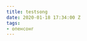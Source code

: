 ```yaml
---
title: testsong
date: 2020-01-18 17:34:00 Z
tags:
- опенсонг
---
```




<!DOCTYPE html>
<html>
<head>
    <meta name="viewport" content="width=device-width, initial-scale=2">
    <script>
        var previousPages = [];

        function scrollSmoothTo(to, duration) {
            if (duration <= 0) return;
            var currentPosition = Math.max(window.pageYOffset, document.documentElement.scrollTop, document.body.scrollTop); 
            var difference = to - currentPosition;
            var perTick = difference / duration * 10;

            //we want to repaint the screen after we are done scrolling
            if (currentPosition === to - perTick || currentPosition === to + perTick) {
                window.scroll(0, to-1);
                paintAllElementsWithCss();
                return;
            }

            setTimeout(function () {
                var newPosition = currentPosition + perTick;
                window.scroll(0, newPosition);

                scrollSmoothTo(to, duration - 10);
            }, 10);
        }


         //is element completely visible
         function isElementInViewport(el) {
             var rect = el.getBoundingClientRect();

             return (
                 rect.top >= 0 &&
                 rect.left >= 0 &&
                 rect.bottom <= (window.innerHeight || document.documentElement.clientHeight) && /*or $(window).height() */
                 rect.right <= (window.innerWidth || document.documentElement.clientWidth) /*or $(window).width() */
             );
        }

         function getMaxSongElementIndex() {
             var counter = 1;
             while (true) {
                 var elementToCheck = document.getElementById('SongElement' + counter);
                 if (elementToCheck == null)
                     return counter - 1;
                 counter++;
             }
         }

         //check if songelement full visible on the screen
         function isSongElementCompletelyVisible(index) {
             var elementToCheck = document.getElementById('SongElement' + index);
             var isVisible = isElementInViewport(elementToCheck);
             return isVisible
         }

         //check if songelement fully invisible
         function isSongElementCompletelyInvisible(index) {
             return !isSongElementCompletelyVisible(index);
         }

         //index of the first element in the song that is visible on the screen
         function getFirstVisibleSongElementIndex() {
             var maxSongElementCount = getMaxSongElementIndex();
             for (i = 1; i <= maxSongElementCount; i++) {
                 if (isSongElementCompletelyVisible(i))
                     return i;
             }
         }

         function findFirstOffScreenElementIndex() {
             var maxSongElementCount = getMaxSongElementIndex();
             var indexOfFirstVisibleElement = getFirstVisibleSongElementIndex();
             for (i = indexOfFirstVisibleElement; i <= maxSongElementCount; i++) {
                 if (isSongElementCompletelyVisible(i) == false)
                     return i;

             }
         }

         //scroll to song element in index
         function smoothScrollToElement(index) {
             var yPos = document.getElementById('SongElement' + index).offsetTop;
             scrollSmoothTo(yPos, 400);
         }

         //scroll to element
         function scrollToElement(index) {
             var yPos = document.getElementById('SongElement' + index).offsetTop;
             window.scroll(0, yPos);
         }

         //paint all elements with different css
         function paintAllElementsWithCss() {

             var maxSongElementCount = getMaxSongElementIndex();
             for (i = 1; i <= maxSongElementCount; i++) {
                 var element = document.getElementById("SongElement" + i);

                 if (element.className != "DisplaySongName") {
                     if (isSongElementCompletelyVisible(i))
                         element.setAttribute("class", "DisplaySongVerse");
                     else
                         element.setAttribute("class", "DisplaySongVerseOffPage");
                 }
             }

         }

         //scroll down by one screen
         function scrollDown() {
             var firstOffScreenElementIndex = findFirstOffScreenElementIndex();
             var firstElementIndex = getFirstVisibleSongElementIndex();
             if (firstElementIndex != null) {
                 previousPages.push(firstElementIndex);
             }
             if (firstOffScreenElementIndex != null) {
                 smoothScrollToElement(firstOffScreenElementIndex);
             }
         }

         //scroll up by one screen
         function scrollUp() {
             var previousPageIndex = previousPages.pop();
             if (previousPageIndex != null)
                 smoothScrollToElement(previousPageIndex)
             else 
                 smoothScrollToElement(1) //scroll to top of page
         }

         window.onload = function () {
             paintAllElementsWithCss();
         }

         //add keyboard binding
         document.addEventListener("keydown", keyDownInWindow, false);
         function keyDownInWindow(e) {
             if (e.keyCode == 32 || e.keyCode == 40) //if spacebar or down arrow
             {
                 scrollDown();
                 e.preventDefault(); //swallow the event
             }
             else if (e.keyCode == 38) //if up arrow is pressed
             {
                 scrollUp();
                 e.preventDefault(); //swallow the event
             }
             else if (e.keyCode == 116) //swallow f5 key presses
             {
                 e.preventDefault(); //swallow the event
             }
         }

         function getBaseUrl() {
             var pathArray = location.href.split('/');
             var protocol = pathArray[0];
             var host = pathArray[2];
             var url = protocol + '//' + host;
             return url
         }

         //call ajax to url and return text
         function callAjax(url, callback) {
             var xmlhttp;
             var currentHostSongName;
             // compatible with IE7+, Firefox, Chrome, Opera, Safari
             xmlhttp = new XMLHttpRequest();
             xmlhttp.onreadystatechange = function () {
                 if (xmlhttp.readyState == 4 && xmlhttp.status == 200) {
                     callback(xmlhttp);
                 }
             }
             xmlhttp.open("GET", getBaseUrl() + url, true);
             xmlhttp.send();
             return currentHostSongName;
         }

         function compareHostSongAndCurrentSongAsync_Complete(xmlHttpResult) {
             //current song name
             var currentSongName = document.getElementById('SongName').value;
             //host song name
             var hostSongName = xmlHttpResult.responseText;
             //if they are different reload the song
             if (currentSongName !== hostSongName) {
                 //reload page and scroll to top of page
                 location.reload(true);
                 document.body.scrollTop = document.documentElement.scrollTop = 0;
             }
         }

         //compare host song and current song asynchonously
         function compareHostSongAndCurrentSongAsync() {
             callAjax('/SongName', compareHostSongAndCurrentSongAsync_Complete);
         }

     
    </script>
    <style>
html, body, div, span, applet, object, iframe,
h1, h2, h3, h4, h5, h6, p, blockquote, pre,
a, abbr, acronym, address, big, cite, code,
del, dfn, em, img, ins, kbd, q, s, samp,
small, strike, strong, sub, sup, tt, var,
b, u, i, center,
dl, dt, dd, ol, ul, li,
fieldset, form, label, legend,
table, caption, tbody, tfoot, thead, tr, th, td,
article, aside, canvas, details, embed,
figure, figcaption, footer, header, hgroup,
menu, nav, output, ruby, section, summary,
time, mark, audio, video {
    margin: 0;
    padding: 0;
    border: 0;
    font-size: 100%;
    font: inherit;
    vertical-align: baseline;
}
/* HTML5 display-role reset for older browsers */
article, aside, details, figcaption, figure,
footer, header, hgroup, menu, nav, section {
    display: block;
}

body {
    line-height: 1;
}

ol, ul {
    list-style: none;
}

blockquote, q {
    quotes: none;
}

    blockquote:before, blockquote:after,
    q:before, q:after {
        content: '';
        content: none;
    }

table {
    border-collapse: collapse;
    border-spacing: 0;
}

body {
    background-color: #FFFFFF;
    padding-bottom: 1080px;
}

@media print {
    body {
        padding-bottom: 0px;
    }
}

.DisplaySongVerse {
    padding: 5px;
    margin-bottom: 20px;
    break-inside: avoid-column;
    -webkit-column-break-inside: avoid;
    border: 2px solid #DCDCDC;
    border-radius: 7px;
    margin-right: 10px;
    background: -webkit-gradient(linear, left top, left bottom, color-stop(0%, #DCDCDC), color-stop(15%, #FFFFFF), color-stop(100%, #FFFFFF));
    background: #FFFFFF; /* Old browsers */
    background: -moz-linear-gradient(top,#DCDCDC 0%, #FFFFFF 15%, #FFFFFF 100%); /* FF3.6+ */
    background: -o-linear-gradient(top,#DCDCDC 0%,#FFFFFF 15%, #FFFFFF 100%); /* Opera 11.10+ */
    background: -ms-linear-gradient(top,#DCDCDC 0%,#FFFFFF 15%, #FFFFFF 100%); /* IE10+ */
    background: linear-gradient(to bottom,#DCDCDC 0%,#FFFFFF 15%, #FFFFFF 100%); /* W3C */
    filter: progid:DXImageTransform.Microsoft.gradient( startColorstr='#FFFFFF', endColorstr='#FFFFFF',GradientType=0 ); /* IE6-9 */
    display: inline-block;
    vertical-align: top;
}

.DisplaySongVerseOffPage {
    padding: 5px;
    margin-bottom: 20px;
    break-inside: avoid-column;
    -webkit-column-break-inside: avoid;
    border: 2px solid #DCDCDC;
    border-radius: 7px;
    margin-right: 10px;
    background: -webkit-gradient(linear, left top, left bottom, color-stop(0%, #FFFFFF), color-stop(15%, #FFFFFF), color-stop(100%, #FFFFFF));
    background: #FFFFFF; /* Old browsers */
    background: -moz-linear-gradient(top,#FFFFFF 0%, #FFFFFF 15%, #FFFFFF 100%); /* FF3.6+ */
    background: -o-linear-gradient(top,#FFFFFF 0%,#FFFFFF 15%, #FFFFFF 100%); /* Opera 11.10+ */
    background: -ms-linear-gradient(top,#FFFFFF 0%,#FFFFFF 15%, #FFFFFF 100%); /* IE10+ */
    background: linear-gradient(to bottom,#FFFFFF 0%,#FFFFFF 15%, #FFFFFF 100%); /* W3C */
    filter: progid:DXImageTransform.Microsoft.gradient( startColorstr='#FFFFFF', endColorstr='#FFFFFF',GradientType=0 ); /* IE6-9 */
    display: inline-block;
    vertical-align: top;
}

.DisplaySongName {
    -webkit-column-break-inside: avoid;
    font-size: 22px;
    font-weight: Bold;
    font-family: "Courier New", Courier, monospace;
    color: #000000;
    width: 100%;
}

.DisplaySongOrder {
    font: bold 36px;
    color: #FF8040;
}

.DisplayLineVerseHeading {
    font-size: 14px;
    font-weight: Bold;
    font-family: "Arial", Courier, monospace;
    color: #000000;
    line-height: 110%;
}

.DisplayLineVerseLyrics {
    display: inline-block;
}

.DisplayLineChord {
    font-size: 22px;
    font-weight: Bold;
    font-family: "Courier New", Courier, monospace;
    color: #FF0000;
}

.DisplayLineLyrics {
    font-size: 22px;
    font-weight: Bold;
    font-family: "Courier New", Courier, monospace;
    color: #000000;
}

.DisplayLineVerseNotes {
    margin-left: auto;
    margin-right: 0px;
    display: inline-block;
    vertical-align: top;
    font-size: 1px;
    font-weight: Regular;
    font-family: "Courier New", Courier, monospace;
    color: #80FF80;
}

.DisplayBody body {
    background-color: black;
    font-family: "HelveticaNeue-Light", "Helvetica Neue Light", "Helvetica Neue", Helvetica, Arial, "Lucida Grande", sans-serif;
}
    </style>

    <meta charset="utf-8">
    <title>wacci–Kirameki </title>
</head>
<body>

        <input id="SongName" type="hidden" value="wacci–Kirameki" />
        <div ID="SongElement1" class="DisplaySongName">wacci–Kirameki </div>
            <div ID="SongElement2" class="DisplaySongVerse">
                <div class="DisplayLineVerseHeading">Interlude </div>
                <div class="DisplayLineVerseLyrics">
                            <p class="DisplayLineChord">D&nbsp;&nbsp;A&nbsp;&nbsp;Bm&nbsp;&nbsp;A</p>
                            <p class="DisplayLineChord">D&nbsp;&nbsp;A&nbsp;&nbsp;Bm&nbsp;&nbsp;G</p>
                </div>
                    <div class="DisplayLineVerseNotes">
                        
                    </div>
            </div>
            <div ID="SongElement3" class="DisplaySongVerse">
                <div class="DisplayLineVerseHeading">Verse 1</div>
                <div class="DisplayLineVerseLyrics">
                            <p class="DisplayLineChord">D&nbsp;&nbsp;&nbsp;&nbsp;&nbsp;&nbsp;&nbsp;&nbsp;&nbsp;&nbsp;&nbsp;A&nbsp;&nbsp;&nbsp;&nbsp;&nbsp;&nbsp;&nbsp;Bm&nbsp;&nbsp;&nbsp;&nbsp;&nbsp;&nbsp;&nbsp;&nbsp;&nbsp;&nbsp;&nbsp;&nbsp;&nbsp;&nbsp;&nbsp;&nbsp;&nbsp;&nbsp;&nbsp;&nbsp;&nbsp;G</p>
                            <p class="DisplayLineLyrics">Ochikondeta&nbsp;toki&nbsp;mo&nbsp;ki&nbsp;ga&nbsp;tsukeba&nbsp;waratteru</p>
                            <p class="DisplayLineChord">&nbsp;&nbsp;&nbsp;&nbsp;&nbsp;&nbsp;&nbsp;&nbsp;&nbsp;F#m&nbsp;&nbsp;&nbsp;&nbsp;&nbsp;&nbsp;&nbsp;Bm&nbsp;&nbsp;&nbsp;&nbsp;&nbsp;&nbsp;&nbsp;&nbsp;&nbsp;&nbsp;Em&nbsp;&nbsp;&nbsp;&nbsp;&nbsp;&nbsp;&nbsp;&nbsp;&nbsp;&nbsp;&nbsp;&nbsp;A</p>
                            <p class="DisplayLineLyrics">Futari&nbsp;nara&nbsp;sekai&nbsp;wa&nbsp;iki&nbsp;wo&nbsp;fukikaeshita</p>
                            <p class="DisplayLineChord">D&nbsp;&nbsp;&nbsp;&nbsp;&nbsp;&nbsp;&nbsp;&nbsp;&nbsp;&nbsp;&nbsp;&nbsp;&nbsp;&nbsp;&nbsp;A&nbsp;&nbsp;&nbsp;&nbsp;&nbsp;&nbsp;&nbsp;&nbsp;Bm&nbsp;&nbsp;&nbsp;&nbsp;&nbsp;&nbsp;&nbsp;&nbsp;&nbsp;&nbsp;&nbsp;&nbsp;&nbsp;&nbsp;&nbsp;G</p>
                            <p class="DisplayLineLyrics">Itsumo&nbsp;no&nbsp;kaerimichi&nbsp;ashioto&nbsp;kizamu&nbsp;RIZUMU</p>
                            <p class="DisplayLineChord">&nbsp;&nbsp;&nbsp;&nbsp;&nbsp;&nbsp;&nbsp;&nbsp;&nbsp;F#m&nbsp;&nbsp;&nbsp;&nbsp;&nbsp;&nbsp;&nbsp;&nbsp;Bm&nbsp;&nbsp;&nbsp;&nbsp;&nbsp;&nbsp;&nbsp;&nbsp;&nbsp;&nbsp;&nbsp;&nbsp;&nbsp;&nbsp;&nbsp;Em&nbsp;&nbsp;&nbsp;&nbsp;&nbsp;&nbsp;&nbsp;&nbsp;&nbsp;&nbsp;&nbsp;D</p>
                            <p class="DisplayLineLyrics">Ameagari&nbsp;machi&nbsp;wo&nbsp;nukete&nbsp;yuku&nbsp;kaze&nbsp;no&nbsp;yasashii&nbsp;nioi</p>
                            <p class="DisplayLineChord">G&nbsp;&nbsp;&nbsp;&nbsp;&nbsp;&nbsp;&nbsp;&nbsp;&nbsp;&nbsp;&nbsp;&nbsp;&nbsp;&nbsp;A&nbsp;&nbsp;&nbsp;&nbsp;&nbsp;&nbsp;&nbsp;&nbsp;&nbsp;&nbsp;&nbsp;&nbsp;&nbsp;&nbsp;F#m&nbsp;&nbsp;&nbsp;&nbsp;&nbsp;&nbsp;&nbsp;&nbsp;&nbsp;&nbsp;&nbsp;&nbsp;&nbsp;&nbsp;&nbsp;&nbsp;&nbsp;&nbsp;&nbsp;&nbsp;&nbsp;&nbsp;&nbsp;&nbsp;Bm</p>
                            <p class="DisplayLineLyrics">Onaji&nbsp;jikan&nbsp;wo&nbsp;wakeai&nbsp;nagara&nbsp;futari&nbsp;de&nbsp;sugoseta&nbsp;kiseki&nbsp;wo</p>
                            <p class="DisplayLineChord">Em&nbsp;&nbsp;&nbsp;&nbsp;&nbsp;&nbsp;&nbsp;&nbsp;&nbsp;&nbsp;&nbsp;&nbsp;&nbsp;&nbsp;&nbsp;&nbsp;F#m&nbsp;&nbsp;&nbsp;&nbsp;&nbsp;&nbsp;&nbsp;&nbsp;&nbsp;&nbsp;&nbsp;&nbsp;Em&nbsp;&nbsp;&nbsp;&nbsp;&nbsp;&nbsp;&nbsp;&nbsp;&nbsp;&nbsp;&nbsp;&nbsp;&nbsp;&nbsp;&nbsp;&nbsp;&nbsp;&nbsp;A&nbsp;&nbsp;&nbsp;&nbsp;&nbsp;&nbsp;&nbsp;&nbsp;&nbsp;&nbsp;&nbsp;&nbsp;G</p>
                            <p class="DisplayLineLyrics">Korekara&nbsp;saki&nbsp;mo&nbsp;tsunagetainda&nbsp;chanto&nbsp;me&nbsp;wo&nbsp;mite&nbsp;tsutaetai</p>
                </div>
                    <div class="DisplayLineVerseNotes">
                        
                    </div>
            </div>
            <div ID="SongElement4" class="DisplaySongVerse">
                <div class="DisplayLineVerseHeading">Chorus 1</div>
                <div class="DisplayLineVerseLyrics">
                            <p class="DisplayLineChord">D&nbsp;&nbsp;&nbsp;&nbsp;&nbsp;&nbsp;&nbsp;&nbsp;&nbsp;&nbsp;&nbsp;&nbsp;&nbsp;&nbsp;&nbsp;&nbsp;&nbsp;&nbsp;A&nbsp;&nbsp;&nbsp;&nbsp;&nbsp;&nbsp;&nbsp;&nbsp;&nbsp;&nbsp;&nbsp;&nbsp;&nbsp;&nbsp;&nbsp;&nbsp;&nbsp;&nbsp;&nbsp;&nbsp;Bm&nbsp;&nbsp;&nbsp;&nbsp;&nbsp;&nbsp;&nbsp;&nbsp;&nbsp;&nbsp;&nbsp;&nbsp;&nbsp;A</p>
                            <p class="DisplayLineLyrics">Tsunaideitai&nbsp;te&nbsp;wa&nbsp;kimi&nbsp;no&nbsp;mono&nbsp;datta&nbsp;yo</p>
                            <p class="DisplayLineChord">&nbsp;&nbsp;&nbsp;&nbsp;&nbsp;&nbsp;&nbsp;&nbsp;&nbsp;&nbsp;G&nbsp;&nbsp;&nbsp;&nbsp;&nbsp;&nbsp;&nbsp;&nbsp;&nbsp;&nbsp;&nbsp;&nbsp;&nbsp;&nbsp;&nbsp;&nbsp;&nbsp;F#m&nbsp;&nbsp;&nbsp;&nbsp;&nbsp;&nbsp;&nbsp;&nbsp;&nbsp;&nbsp;Em&nbsp;&nbsp;&nbsp;&nbsp;&nbsp;&nbsp;&nbsp;&nbsp;&nbsp;&nbsp;&nbsp;&nbsp;A</p>
                            <p class="DisplayLineLyrics">Nigirikata&nbsp;de&nbsp;nani&nbsp;mo&nbsp;kamo&nbsp;wo&nbsp;tsutae&nbsp;aeru&nbsp;sono&nbsp;te&nbsp;datta</p>
                            <p class="DisplayLineChord">&nbsp;&nbsp;&nbsp;D&nbsp;&nbsp;&nbsp;&nbsp;&nbsp;&nbsp;&nbsp;&nbsp;&nbsp;&nbsp;&nbsp;&nbsp;&nbsp;&nbsp;&nbsp;&nbsp;&nbsp;A&nbsp;&nbsp;&nbsp;&nbsp;&nbsp;&nbsp;&nbsp;&nbsp;&nbsp;&nbsp;&nbsp;&nbsp;&nbsp;&nbsp;&nbsp;&nbsp;&nbsp;&nbsp;&nbsp;&nbsp;&nbsp;&nbsp;&nbsp;Bm&nbsp;&nbsp;&nbsp;&nbsp;&nbsp;&nbsp;&nbsp;&nbsp;&nbsp;&nbsp;&nbsp;F#m</p>
                            <p class="DisplayLineLyrics">Hoka&nbsp;no&nbsp;dare&nbsp;demo&nbsp;nai&nbsp;kimi&nbsp;ja&nbsp;nakya&nbsp;dame&nbsp;da&nbsp;yo</p>
                            <p class="DisplayLineChord">&nbsp;&nbsp;&nbsp;&nbsp;&nbsp;&nbsp;&nbsp;&nbsp;&nbsp;&nbsp;G&nbsp;&nbsp;&nbsp;&nbsp;&nbsp;&nbsp;&nbsp;&nbsp;&nbsp;&nbsp;&nbsp;&nbsp;&nbsp;&nbsp;&nbsp;A&nbsp;&nbsp;&nbsp;&nbsp;&nbsp;&nbsp;&nbsp;&nbsp;&nbsp;&nbsp;&nbsp;&nbsp;D&nbsp;&nbsp;&nbsp;&nbsp;&nbsp;&nbsp;&nbsp;&nbsp;&nbsp;G</p>
                            <p class="DisplayLineLyrics">Itsumademo&nbsp;soba&nbsp;ni&nbsp;itai&nbsp;to&nbsp;omoeta</p>
                </div>
                    <div class="DisplayLineVerseNotes">
                        
                    </div>
            </div>
            <div ID="SongElement5" class="DisplaySongVerse">
                <div class="DisplayLineVerseHeading">Verse 2</div>
                <div class="DisplayLineVerseLyrics">
                            <p class="DisplayLineChord">D&nbsp;&nbsp;&nbsp;&nbsp;&nbsp;&nbsp;&nbsp;&nbsp;&nbsp;&nbsp;&nbsp;A&nbsp;&nbsp;&nbsp;&nbsp;&nbsp;&nbsp;&nbsp;Bm&nbsp;&nbsp;&nbsp;&nbsp;&nbsp;&nbsp;&nbsp;&nbsp;&nbsp;&nbsp;&nbsp;&nbsp;&nbsp;&nbsp;&nbsp;&nbsp;&nbsp;&nbsp;&nbsp;&nbsp;&nbsp;G</p>
                            <p class="DisplayLineLyrics">Furikaette&nbsp;mite&nbsp;mo&nbsp;inai&nbsp;no&nbsp;wa&nbsp;wakatteru</p>
                            <p class="DisplayLineChord">&nbsp;&nbsp;&nbsp;&nbsp;&nbsp;&nbsp;&nbsp;&nbsp;&nbsp;F#m&nbsp;&nbsp;&nbsp;&nbsp;&nbsp;&nbsp;&nbsp;&nbsp;&nbsp;Bm&nbsp;&nbsp;&nbsp;&nbsp;&nbsp;&nbsp;&nbsp;&nbsp;&nbsp;&nbsp;&nbsp;&nbsp;&nbsp;&nbsp;&nbsp;Em&nbsp;&nbsp;&nbsp;&nbsp;&nbsp;&nbsp;&nbsp;&nbsp;&nbsp;&nbsp;&nbsp;&nbsp;&nbsp;&nbsp;&nbsp;&nbsp;D</p>
                            <p class="DisplayLineLyrics">Na&nbsp;no&nbsp;ni&nbsp;mata&nbsp;namae&nbsp;yobareta&nbsp;ki&nbsp;ga&nbsp;shite&nbsp;miwatashite&nbsp;miru</p>
                            <p class="DisplayLineChord">G&nbsp;&nbsp;&nbsp;&nbsp;&nbsp;&nbsp;&nbsp;&nbsp;&nbsp;&nbsp;&nbsp;&nbsp;&nbsp;&nbsp;&nbsp;&nbsp;&nbsp;&nbsp;A&nbsp;&nbsp;&nbsp;&nbsp;&nbsp;&nbsp;&nbsp;&nbsp;&nbsp;&nbsp;&nbsp;&nbsp;F#m&nbsp;&nbsp;&nbsp;&nbsp;&nbsp;&nbsp;&nbsp;&nbsp;&nbsp;&nbsp;&nbsp;&nbsp;&nbsp;&nbsp;&nbsp;&nbsp;&nbsp;&nbsp;&nbsp;&nbsp;&nbsp;&nbsp;&nbsp;Bm</p>
                            <p class="DisplayLineLyrics">Kado&nbsp;wo&nbsp;magareba&nbsp;hohaba&nbsp;awaseta&nbsp;ano&nbsp;koro&nbsp;ni&nbsp;modoreru&nbsp;you&nbsp;na</p>
                            <p class="DisplayLineChord">&nbsp;&nbsp;&nbsp;&nbsp;&nbsp;&nbsp;&nbsp;&nbsp;&nbsp;Em&nbsp;&nbsp;&nbsp;&nbsp;&nbsp;&nbsp;&nbsp;&nbsp;F#m&nbsp;&nbsp;&nbsp;&nbsp;&nbsp;&nbsp;&nbsp;&nbsp;&nbsp;&nbsp;&nbsp;&nbsp;&nbsp;&nbsp;&nbsp;Em&nbsp;&nbsp;&nbsp;&nbsp;&nbsp;&nbsp;&nbsp;&nbsp;&nbsp;&nbsp;&nbsp;A&nbsp;&nbsp;&nbsp;&nbsp;&nbsp;&nbsp;&nbsp;&nbsp;&nbsp;&nbsp;&nbsp;G</p>
                            <p class="DisplayLineLyrics">Sakura&nbsp;no&nbsp;AACHI&nbsp;ima&nbsp;wa&nbsp;sono&nbsp;ha&nbsp;wo&nbsp;ORENJI&nbsp;ni&nbsp;someteru&nbsp;kedo</p>
                </div>
                    <div class="DisplayLineVerseNotes">
                        
                    </div>
            </div>
            <div ID="SongElement6" class="DisplaySongVerse">
                <div class="DisplayLineVerseHeading">Chorus 2</div>
                <div class="DisplayLineVerseLyrics">
                            <p class="DisplayLineChord">D&nbsp;&nbsp;&nbsp;&nbsp;&nbsp;&nbsp;&nbsp;&nbsp;&nbsp;&nbsp;&nbsp;&nbsp;&nbsp;&nbsp;&nbsp;&nbsp;&nbsp;&nbsp;A&nbsp;&nbsp;&nbsp;&nbsp;&nbsp;&nbsp;&nbsp;&nbsp;&nbsp;&nbsp;&nbsp;&nbsp;&nbsp;&nbsp;&nbsp;&nbsp;&nbsp;&nbsp;&nbsp;&nbsp;Bm&nbsp;&nbsp;&nbsp;&nbsp;&nbsp;&nbsp;&nbsp;&nbsp;&nbsp;&nbsp;&nbsp;&nbsp;&nbsp;A</p>
                            <p class="DisplayLineLyrics">Sakasetai&nbsp;egao&nbsp;wa&nbsp;kimi&nbsp;no&nbsp;mono&nbsp;datta&nbsp;yo</p>
                            <p class="DisplayLineChord">&nbsp;&nbsp;&nbsp;&nbsp;&nbsp;&nbsp;&nbsp;&nbsp;&nbsp;&nbsp;G&nbsp;&nbsp;&nbsp;&nbsp;&nbsp;&nbsp;&nbsp;&nbsp;&nbsp;&nbsp;&nbsp;&nbsp;&nbsp;&nbsp;&nbsp;&nbsp;&nbsp;F#m&nbsp;&nbsp;&nbsp;&nbsp;&nbsp;&nbsp;&nbsp;&nbsp;&nbsp;&nbsp;Em&nbsp;&nbsp;&nbsp;&nbsp;&nbsp;&nbsp;&nbsp;&nbsp;&nbsp;&nbsp;&nbsp;&nbsp;A</p>
                            <p class="DisplayLineLyrics">Machi&nbsp;irodoru&nbsp;kigi&nbsp;no&nbsp;you&nbsp;ni&nbsp;kirei&nbsp;na&nbsp;akai&nbsp;sono&nbsp;hoho&nbsp;datta</p>
                            <p class="DisplayLineChord">&nbsp;&nbsp;&nbsp;D&nbsp;&nbsp;&nbsp;&nbsp;&nbsp;&nbsp;&nbsp;&nbsp;&nbsp;&nbsp;&nbsp;&nbsp;&nbsp;&nbsp;&nbsp;&nbsp;&nbsp;A&nbsp;&nbsp;&nbsp;&nbsp;&nbsp;&nbsp;&nbsp;&nbsp;&nbsp;&nbsp;&nbsp;&nbsp;&nbsp;&nbsp;&nbsp;&nbsp;&nbsp;&nbsp;&nbsp;&nbsp;&nbsp;&nbsp;&nbsp;Bm&nbsp;&nbsp;&nbsp;&nbsp;&nbsp;&nbsp;&nbsp;&nbsp;&nbsp;&nbsp;&nbsp;F#m</p>
                            <p class="DisplayLineLyrics">Omoide&nbsp;ga&nbsp;maichiru&nbsp;komiageru&nbsp;omoi&nbsp;wo</p>
                            <p class="DisplayLineChord">&nbsp;&nbsp;&nbsp;&nbsp;&nbsp;&nbsp;&nbsp;&nbsp;&nbsp;&nbsp;G&nbsp;&nbsp;&nbsp;&nbsp;&nbsp;&nbsp;&nbsp;&nbsp;&nbsp;&nbsp;&nbsp;&nbsp;&nbsp;&nbsp;&nbsp;A</p>
                            <p class="DisplayLineLyrics">Dokomademo&nbsp;tooi&nbsp;sora&nbsp;e&nbsp;to&nbsp;tobashita</p>
                </div>
                    <div class="DisplayLineVerseNotes">
                        
                    </div>
            </div>
            <div ID="SongElement7" class="DisplaySongVerse">
                <div class="DisplayLineVerseHeading">SOLO</div>
                <div class="DisplayLineVerseLyrics">
                            <p class="DisplayLineChord">Bm&nbsp;&nbsp;F#m&nbsp;&nbsp;Bm</p>
                            <p class="DisplayLineChord">Bm&nbsp;&nbsp;A&nbsp;&nbsp;G</p>
                </div>
                    <div class="DisplayLineVerseNotes">
                        
                    </div>
            </div>
            <div ID="SongElement8" class="DisplaySongVerse">
                <div class="DisplayLineVerseHeading">Chorus 3</div>
                <div class="DisplayLineVerseLyrics">
                            <p class="DisplayLineChord">&nbsp;D&nbsp;&nbsp;&nbsp;&nbsp;&nbsp;&nbsp;&nbsp;&nbsp;&nbsp;&nbsp;&nbsp;&nbsp;&nbsp;&nbsp;&nbsp;A&nbsp;&nbsp;&nbsp;&nbsp;&nbsp;&nbsp;&nbsp;&nbsp;&nbsp;&nbsp;&nbsp;&nbsp;&nbsp;&nbsp;&nbsp;&nbsp;&nbsp;&nbsp;Bm&nbsp;&nbsp;&nbsp;&nbsp;&nbsp;&nbsp;&nbsp;&nbsp;&nbsp;A</p>
                            <p class="DisplayLineLyrics">Kiiteitai&nbsp;koe&nbsp;wa&nbsp;kimi&nbsp;no&nbsp;mono&nbsp;datta&nbsp;yo</p>
                            <p class="DisplayLineChord">&nbsp;&nbsp;&nbsp;&nbsp;&nbsp;&nbsp;&nbsp;&nbsp;&nbsp;&nbsp;G&nbsp;&nbsp;&nbsp;&nbsp;&nbsp;&nbsp;&nbsp;&nbsp;&nbsp;&nbsp;&nbsp;&nbsp;&nbsp;&nbsp;F#m&nbsp;&nbsp;&nbsp;&nbsp;&nbsp;&nbsp;&nbsp;&nbsp;&nbsp;&nbsp;&nbsp;&nbsp;&nbsp;Em&nbsp;&nbsp;&nbsp;&nbsp;&nbsp;&nbsp;&nbsp;&nbsp;&nbsp;&nbsp;&nbsp;&nbsp;&nbsp;&nbsp;A</p>
                            <p class="DisplayLineLyrics">Mimi&nbsp;wo&nbsp;tsutai&nbsp;karadajuu&nbsp;wo&nbsp;tsutsumu&nbsp;you&nbsp;na&nbsp;sono&nbsp;koe&nbsp;datta</p>
                            <p class="DisplayLineChord">&nbsp;D&nbsp;&nbsp;&nbsp;&nbsp;&nbsp;&nbsp;&nbsp;&nbsp;&nbsp;&nbsp;&nbsp;&nbsp;&nbsp;&nbsp;&nbsp;&nbsp;A&nbsp;&nbsp;&nbsp;&nbsp;&nbsp;&nbsp;&nbsp;&nbsp;&nbsp;&nbsp;&nbsp;&nbsp;&nbsp;&nbsp;&nbsp;&nbsp;&nbsp;&nbsp;Bm&nbsp;&nbsp;&nbsp;&nbsp;&nbsp;&nbsp;&nbsp;&nbsp;&nbsp;&nbsp;&nbsp;F#m</p>
                            <p class="DisplayLineLyrics">Deai&nbsp;kara&nbsp;subete&nbsp;ga&nbsp;kakegae&nbsp;no&nbsp;nai&nbsp;hibi</p>
                            <p class="DisplayLineChord">&nbsp;&nbsp;&nbsp;&nbsp;&nbsp;&nbsp;&nbsp;&nbsp;&nbsp;&nbsp;G&nbsp;&nbsp;&nbsp;&nbsp;&nbsp;&nbsp;&nbsp;&nbsp;&nbsp;&nbsp;&nbsp;&nbsp;&nbsp;&nbsp;&nbsp;&nbsp;&nbsp;A</p>
                            <p class="DisplayLineLyrics">Itsumademo&nbsp;kono&nbsp;mune&nbsp;ni&nbsp;aru&nbsp;yo&nbsp;arigatou</p>
                </div>
                    <div class="DisplayLineVerseNotes">
                        
                    </div>
            </div>
            <div ID="SongElement9" class="DisplaySongVerse">
                <div class="DisplayLineVerseHeading">O</div>
                <div class="DisplayLineVerseLyrics">
                            <p class="DisplayLineChord">D&nbsp;&nbsp;A&nbsp;&nbsp;Bm&nbsp;&nbsp;A</p>
                            <p class="DisplayLineChord">G&nbsp;&nbsp;F#m&nbsp;&nbsp;Em&nbsp;&nbsp;A&nbsp;&nbsp;D</p>
                </div>
                    <div class="DisplayLineVerseNotes">
                        
                    </div>
            </div>

</body>
</html>
